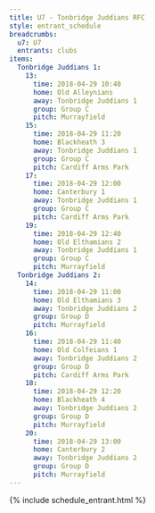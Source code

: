 ```yaml
---
title: U7 - Tonbridge Juddians RFC
style: entrant_schedule
breadcrumbs:
  u7: U7
  entrants: clubs
items:
  Tonbridge Juddians 1:
    13:
      time: 2018-04-29 10:40
      home: Old Alleynians
      away: Tonbridge Juddians 1
      group: Group C
      pitch: Murrayfield
    15:
      time: 2018-04-29 11:20
      home: Blackheath 3
      away: Tonbridge Juddians 1
      group: Group C
      pitch: Cardiff Arms Park
    17:
      time: 2018-04-29 12:00
      home: Canterbury 1
      away: Tonbridge Juddians 1
      group: Group C
      pitch: Cardiff Arms Park
    19:
      time: 2018-04-29 12:40
      home: Old Elthamians 2
      away: Tonbridge Juddians 1
      group: Group C
      pitch: Murrayfield
  Tonbridge Juddians 2:
    14:
      time: 2018-04-29 11:00
      home: Old Elthamians 3
      away: Tonbridge Juddians 2
      group: Group D
      pitch: Murrayfield
    16:
      time: 2018-04-29 11:40
      home: Old Colfeians 1
      away: Tonbridge Juddians 2
      group: Group D
      pitch: Cardiff Arms Park
    18:
      time: 2018-04-29 12:20
      home: Blackheath 4
      away: Tonbridge Juddians 2
      group: Group D
      pitch: Murrayfield
    20:
      time: 2018-04-29 13:00
      home: Canterbury 2
      away: Tonbridge Juddians 2
      group: Group D
      pitch: Murrayfield
---
```


{% include schedule_entrant.html %}
